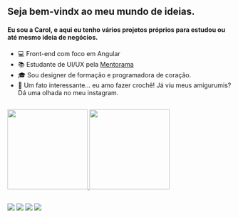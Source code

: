## Seja bem-vindx ao meu mundo de ideias.
#### Eu sou a __Carol__, e aqui eu tenho vários projetos próprios para estudou ou até mesmo ideia de negócios.

- 💻 Front-end com foco em Angular
- 📚 Estudante de UI/UX pela [Mentorama](https://mentorama.com.br/)
- 🎓 Sou designer de formação e programadora de coração.
- 🤔 Um fato interessante... eu amo fazer crochê! Já viu meus amigurumis? Dá uma olhada no meu instagram.

##

 <div id="git-panels">
  <a target="_blank" href="https://github.com/mlorac">
  <img height="180em" src="https://github-readme-stats.vercel.app/api?username=mlorac&show_icons=true&theme=bear&include_all_commits=true&count_private=true"/>
  <img height="180em" src="https://github-readme-stats.vercel.app/api/top-langs/?username=mlorac&layout=compact&langs_count=7&theme=bear"/>
</div>

 ##
 
 <div id="socials-buttons">
   <a href="https://www.linkedin.com/in/mlorac" target="_blank" id="linkedin"><img src="https://img.shields.io/badge/-LinkedIn-%230077B5?style=for-the-badge&logo=linkedin&logoColor=white" target="_blank"></a>
  <a href = "mailto:ana.mlorac@gmail.com" id="email"><img src="https://img.shields.io/badge/-Gmail-%23333?style=for-the-badge&logo=gmail&logoColor=white" target="_blank"></a>
  <a href="https://instagram.com/lorac.git" target="_blank" id="instagram"><img src="https://img.shields.io/badge/-Instagram-%23E4405F?style=for-the-badge&logo=instagram&logoColor=white" target="_blank"></a>
  <a href="https://www.linkedin.com/in/mlorac" target="_blank" id="behance"><img src="https://img.shields.io/badge/-LinkedIn-%230077B5?style=for-the-badge&logo=linkedin&logoColor=white" target="_blank"></a> 
</div>
